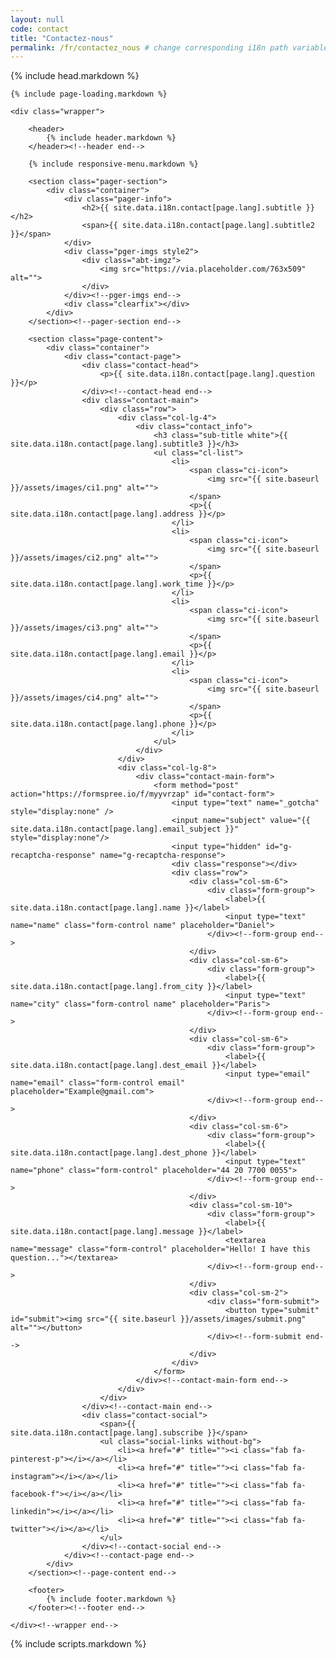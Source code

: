 ```yaml
---
layout: null
code: contact
title: "Contactez-nous"
permalink: /fr/contactez_nous # change corresponding i18n path variable if permalink changed here!
---
```

<html lang="en">
{% include head.markdown %}

<body>

	{% include page-loading.markdown %}

	<div class="wrapper">
			
		<header>
			{% include header.markdown %}
		</header><!--header end-->

		{% include responsive-menu.markdown %}

		<section class="pager-section">
			<div class="container">
				<div class="pager-info">
					<h2>{{ site.data.i18n.contact[page.lang].subtitle }}</h2>
					<span>{{ site.data.i18n.contact[page.lang].subtitle2 }}</span>
				</div>
				<div class="pger-imgs style2">
					<div class="abt-imgz">
						<img src="https://via.placeholder.com/763x509" alt="">
					</div>
				</div><!--pger-imgs end-->
				<div class="clearfix"></div>
			</div>
		</section><!--pager-section end-->

		<section class="page-content">
			<div class="container">
				<div class="contact-page">
					<div class="contact-head">
						<p>{{ site.data.i18n.contact[page.lang].question }}</p>
					</div><!--contact-head end-->
					<div class="contact-main">
						<div class="row">
							<div class="col-lg-4">
								<div class="contact_info">
									<h3 class="sub-title white">{{ site.data.i18n.contact[page.lang].subtitle3 }}</h3>
									<ul class="cl-list">
										<li>
											<span class="ci-icon">
												<img src="{{ site.baseurl }}/assets/images/ci1.png" alt="">
											</span>
											<p>{{ site.data.i18n.contact[page.lang].address }}</p>
										</li>
										<li>
											<span class="ci-icon">
												<img src="{{ site.baseurl }}/assets/images/ci2.png" alt="">
											</span>
											<p>{{ site.data.i18n.contact[page.lang].work_time }}</p>
										</li>
										<li>
											<span class="ci-icon">
												<img src="{{ site.baseurl }}/assets/images/ci3.png" alt="">
											</span>
											<p>{{ site.data.i18n.contact[page.lang].email }}</p>
										</li>
										<li>
											<span class="ci-icon">
												<img src="{{ site.baseurl }}/assets/images/ci4.png" alt="">
											</span>
											<p>{{ site.data.i18n.contact[page.lang].phone }}</p>
										</li>
									</ul>
								</div>
							</div>
							<div class="col-lg-8">
								<div class="contact-main-form">
									<form method="post" action="https://formspree.io/f/myyvrzap" id="contact-form">
										<input type="text" name="_gotcha" style="display:none" />
										<input name="subject" value="{{ site.data.i18n.contact[page.lang].email_subject }}" style="display:none"/>
										<input type="hidden" id="g-recaptcha-response" name="g-recaptcha-response">
										<div class="response"></div>
										<div class="row">
											<div class="col-sm-6">
												<div class="form-group">
													<label>{{ site.data.i18n.contact[page.lang].name }}</label>
													<input type="text" name="name" class="form-control name" placeholder="Daniel">
												</div><!--form-group end-->
											</div>
											<div class="col-sm-6">
												<div class="form-group">
													<label>{{ site.data.i18n.contact[page.lang].from_city }}</label>
													<input type="text" name="city" class="form-control name" placeholder="Paris">
												</div><!--form-group end-->
											</div>
											<div class="col-sm-6">
												<div class="form-group">
													<label>{{ site.data.i18n.contact[page.lang].dest_email }}</label>
													<input type="email" name="email" class="form-control email" placeholder="Example@gmail.com">
												</div><!--form-group end-->
											</div>
											<div class="col-sm-6">
												<div class="form-group">
													<label>{{ site.data.i18n.contact[page.lang].dest_phone }}</label>
													<input type="text" name="phone" class="form-control" placeholder="44 20 7700 0055">
												</div><!--form-group end-->
											</div>
											<div class="col-sm-10">
												<div class="form-group">
													<label>{{ site.data.i18n.contact[page.lang].message }}</label>
													<textarea name="message" class="form-control" placeholder="Hello! I have this question..."></textarea>
												</div><!--form-group end-->
											</div>
											<div class="col-sm-2">
												<div class="form-submit">
													<button type="submit" id="submit"><img src="{{ site.baseurl }}/assets/images/submit.png" alt=""></button>
												</div><!--form-submit end-->
											</div>
										</div>
									</form>
								</div><!--contact-main-form end-->
							</div>
						</div>
					</div><!--contact-main end-->
					<div class="contact-social">
						<span>{{ site.data.i18n.contact[page.lang].subscribe }}</span>
						<ul class="social-links without-bg">
							<li><a href="#" title=""><i class="fab fa-pinterest-p"></i></a></li>
							<li><a href="#" title=""><i class="fab fa-instagram"></i></a></li>
							<li><a href="#" title=""><i class="fab fa-facebook-f"></i></a></li>
							<li><a href="#" title=""><i class="fab fa-linkedin"></i></a></li>
							<li><a href="#" title=""><i class="fab fa-twitter"></i></a></li>
						</ul>
					</div><!--contact-social end-->
				</div><!--contact-page end-->
			</div>
		</section><!--page-content end-->

		<footer>
			{% include footer.markdown %}
		</footer><!--footer end-->

	</div><!--wrapper end-->



{% include scripts.markdown %}

<script src="https://www.google.com/recaptcha/api.js?render=6LdC5FcjAAAAABzm0IjJdAbPZfKkwHi0e6FzgtDT"></script>
<script>
	grecaptcha.ready(function () {
		grecaptcha.execute('6LdC5FcjAAAAABzm0IjJdAbPZfKkwHi0e6FzgtDT', {action: 'submit'}).then(function (token) {
			#console.info("got token: " + token);
			document.getElementById('g-recaptcha-response').value = token;
		});
	});
</script>

</body>

</html>